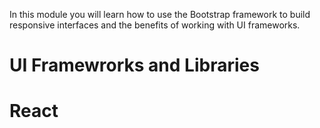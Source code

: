 In this module you will learn how to use the Bootstrap framework to build responsive interfaces and the benefits of working with UI frameworks.
# UI Framewrorks and Libraries
# React

